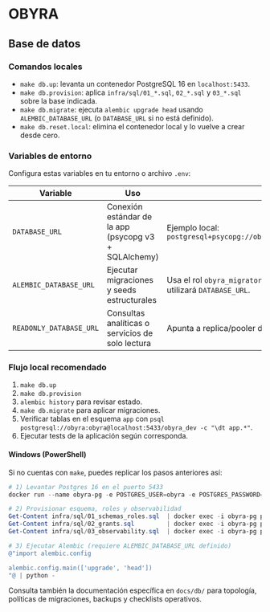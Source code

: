 # OBYRA

## Base de datos

### Comandos locales
- `make db.up`: levanta un contenedor PostgreSQL 16 en `localhost:5433`.
- `make db.provision`: aplica `infra/sql/01_*.sql`, `02_*.sql` y `03_*.sql` sobre la base indicada.
- `make db.migrate`: ejecuta `alembic upgrade head` usando `ALEMBIC_DATABASE_URL` (o `DATABASE_URL` si no está definido).
- `make db.reset.local`: elimina el contenedor local y lo vuelve a crear desde cero.

### Variables de entorno
Configura estas variables en tu entorno o archivo `.env`:

| Variable | Uso | Notas |
| --- | --- | --- |
| `DATABASE_URL` | Conexión estándar de la app (psycopg v3 + SQLAlchemy) | Ejemplo local: `postgresql+psycopg://obyra:obyra@localhost:5433/obyra_dev` |
| `ALEMBIC_DATABASE_URL` | Ejecutar migraciones y seeds estructurales | Usa el rol `obyra_migrator` en staging/prod. Si no está, Alembic utilizará `DATABASE_URL`. |
| `READONLY_DATABASE_URL` | Consultas analíticas o servicios de solo lectura | Apunta a replica/pooler de lectura. Opcional en local. |

### Flujo local recomendado
1. `make db.up`
2. `make db.provision`
3. `alembic history` para revisar estado.
4. `make db.migrate` para aplicar migraciones.
5. Verificar tablas en el esquema `app` con `psql postgresql://obyra:obyra@localhost:5433/obyra_dev -c "\dt app.*"`.
6. Ejecutar tests de la aplicación según corresponda.

#### Windows (PowerShell)
Si no cuentas con `make`, puedes replicar los pasos anteriores así:

```powershell
# 1) Levantar Postgres 16 en el puerto 5433
docker run --name obyra-pg -e POSTGRES_USER=obyra -e POSTGRES_PASSWORD=obyra -e POSTGRES_DB=obyra_dev -p 5433:5432 -d postgres:16

# 2) Provisionar esquema, roles y observabilidad
Get-Content infra/sql/01_schemas_roles.sql  | docker exec -i obyra-pg psql -v ON_ERROR_STOP=1 -U obyra -d obyra_dev
Get-Content infra/sql/02_grants.sql         | docker exec -i obyra-pg psql -v ON_ERROR_STOP=1 -U obyra -d obyra_dev
Get-Content infra/sql/03_observability.sql  | docker exec -i obyra-pg psql -v ON_ERROR_STOP=1 -U obyra -d obyra_dev

# 3) Ejecutar Alembic (requiere ALEMBIC_DATABASE_URL definido)
@"import alembic.config

alembic.config.main(['upgrade', 'head'])
"@ | python -
```

Consulta también la documentación específica en `docs/db/` para topología, políticas de migraciones, backups y checklists operativos.
